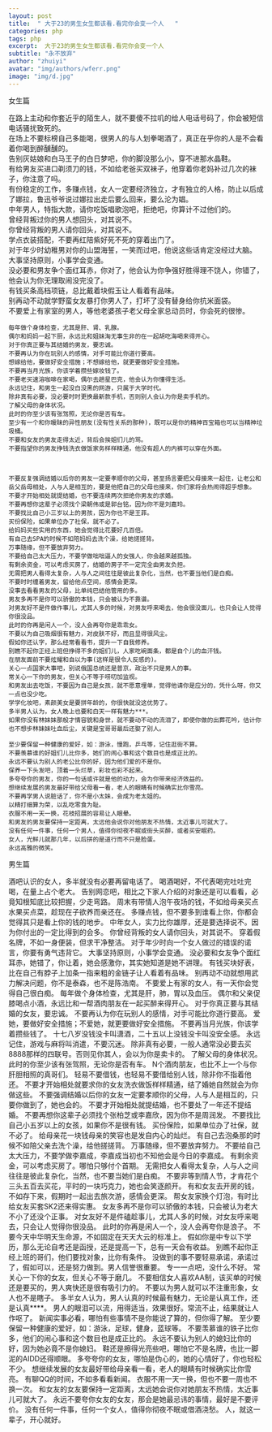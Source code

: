 ```yaml
---
layout: post
title:  " 大于23的男生女生都该看.看完你会变一个人   "
categories: php
tags: php 
excerpt:  大于23的男生女生都该看.看完你会变一个人  
subtitle: "永不放弃"
author: "zhuiyi"
avatar: "img/authors/wferr.png"
image: "img/d.jpg"
---
```

女生篇


在路上主动和你套近乎的陌生人，就不要傻不拉叽的给人电话号码了，你会被短信电话骚扰致死的。   
    在场上不要标榜自己多能喝，很男人的与人划拳喝酒了，真正在乎你的人是不会看着你喝到醉醺醺的。   
    告别灰姑娘和白马王子的白日梦吧，你的脚没那么小，穿不进那水晶鞋。   
    有给男友买进口剃须刀的钱，不如给老爸买双袜子，他穿着你老妈补过几次的袜子，你注意了吗。   
    有份稳定的工作，多赚点钱，女人一定要经济独立，才有独立的人格，防止以后成了娜拉，鲁迅爷爷说过娜拉出走后要么回来，要么沦为娼。   
    中年男人，特指大款，请你吃饭唱歌泡吧，拒绝吧，你算计不过他们的。   
    曾经背叛过你的男人想回头，对其说不。   
    你曾经背叛的男人请你回头，对其说不。   
    学点衣装搭配，不要再红陪紫好死不死的穿着出门了。   
    对于年少时幼稚男对你的山盟海誓，一笑而过吧，他说这些话肯定没经过大脑。   
    大事坚持原则，小事学会变通。   
    没必要和男友争个面红耳赤，你对了，他会认为你争强好胜得理不饶人，你错了，他会认为你无理取闹没完没了。   
    有钱买条高档项链，总比戴着块假玉让人看着有品味。   
    别再动不动就学野蛮女友暴打你男人了，打坏了没有替身给你抗米面袋。   
    不要爱上有家室的男人，等他老婆孩子老父母全家总动员时，你会死的很惨。   
   


    每年做个身体检查，尤其是肝、肾、乳腺。   
    偶尔和妈妈一起下厨，永远比和姐妹淘无事生非的在一起胡吃海喝来得开心。   
    对于你真正要与其结婚的男友，要忠诚。   
    不要再认为你在玩别人的感情，对手可能比你道行要高。   
    想嫁给他，要做好安全措施；不想嫁给他，就更要做好安全措施。   
    不要再当月光族，你该学着攒些嫁妆钱了。   
    不要老买速溶咖啡在家喝，偶尔去趟星巴克，他会认为你懂得生活。   
    永远记住，和男生一起没白没黑的网游，只属于大学时代。   
    除非真有必要，没必要时时更换最新款手机，否则别人会认为你是卖手机的。   
    了解父母的身体状况。   
    此时的你至少该有张驾照，无论你是否有车。   
    至少有一个和你暧昧的异性朋友(没有性关系的那种)，既可以是你的精神百宝箱也可以当精神垃圾桶。   
    不要和女友的男友走得太近，背后会挨姐们儿的骂。   
    不要指望你的男友挣钱洗衣做饭家务样样精通，他没有超人的内裤可以穿在外面。   
   


    不要反复强调结婚以后你的男友一定要孝顺你的父母，甚至扬言要把父母接来一起住，让老公和岳父岳母相处，人与人是相互的，要是他把自己的父母也接来，你们家将会热闹得超乎想象。   
    不要才开始相处就提结婚，也不要连续两次拒绝你男友的求婚。   
    不要再想你这辈子必须找个梁朝伟或是郭台铭，因为你不是刘嘉玲。   
    不要找比自己小三岁以上的男孩，因为你也不是王菲。   
    买份保险，如果单位办了社保，就不必了。   
    给妈妈买些实用的东西，她会觉得比花要好几百倍。   
    有自己去SPA的时候不如陪妈妈去洗个澡，给她搓搓背。   
    万事随缘，但不要放弃努力。   
    不要给自己太大压力，不要学做咄咄逼人的女强人，你会越来越孤独。   
    有剩余资金，可以考虑买房了，结婚的房子不一定完全由男友负担。   
    无需把男人看得太复杂，人与人之间往往是彼此复杂化，当然，也不要当他们是白痴。   
    不要时时缠着男友，留给他点空间，感情会更深。   
    没事去看看男友的父母，比单纯巴结他管用的多。   
    男友多再不是你可以骄傲的本钱，只会被认为不靠谱。   
    对男友好不是件做作事儿，尤其人多的时候，对男友呼来喝去，他会很没面儿，也只会让人觉得你很没品。   
    此时的你再是闲人一个，没人会再夸你是乖乖女。   
    不要以为自己吸烟很有魅力，对皮肤不好，而且显得很风尘。   
    假如你还认字，那么经常看看书，提升一下自我修养。   
    别瞧不起你正经上班但挣得不多的姐们儿，人家吃碗面条，都是自个儿的血汗钱。   
    在朋友面前不要炫耀和自以为事(这样是很令人反感的)。   
    关心一点国家大事吧，别说俄国总统还是普京，政治不只是男人的事。   
    常关心一下你的男友，但关心不等于唠叨加监视。   
    和男友出去吃饭，不要因为自己是女孩，就不愿意埋单，觉得他请你是应分的，凭什么呀，你又一点也没少吃。   
    学学化妆吧，素颜美女是要拼年龄的，你很快就没这优势了。   
    多半男人认为，女人晚上也要和白天一样有魅力***。   
    如果你没有林妹妹那般才情容貌和身世，就不要动不动的流泪了，即使你做的出葬花吟，估计你也不想步林妹妹吐血后尘，关键是宝哥哥最后还娶了别人。   
   
    至少要保留一种健康的爱好，如：游泳，慢跑，乒乓等，记住逛街不算。   
    不要羡慕谁的好姐们儿比你多，她们的闹心事和这个数目也是成正比的。   
    永远不要认为别人的老公比你的好，因为他们爱的不是你。   
    保养一下头发吧，顶着一头烂草，彩妆也彩不起来。   
    多夸夸你的男友，你的一句话或许就是他的动力，会为你带来经济效益的。   
    想继续发展的男友最好带给父母看一看，老人的眼睛有时候确实比你雪亮。   
    不要再学男人说脏话了，你不是小太妹，会成为老太姐的。   
    以精打细算为荣，以乱吃零食为耻。
    衣服不用一天一换，花枝招展的容易让人眼晕。   
    和男友的男友要保持一定距离，太远他会说你对他朋友不热情，太近事儿可就大了。       
    没有任何一件事，任何一个男人，值得你彻夜不眠或街头买醉，或者买安眠药。   
    女人，光鲜儿就那几年，以后拼的是道行而不只是脸蛋。
    永远高雅的微笑。

男生篇


酒吧认识的女人，多半就没有必要再留电话了。
喝酒喝好，不代表喝完吐吐完喝，在量上占个老大。
告别网恋吧，相比之下家人介绍的对象还是可以看看，必竟知根知底比较把握，少走弯路。
周末有带情人泡午夜场的钱，不如给母亲买点水果买点菜，趁现在子欲养而亲还在。
多赚点钱，但不要多到谁看上你，你都会觉得其只是看上你的钱的地步。
中年女人，实力比你雄厚，还是要选择说不。因为你付出的一定比得到的会多。 
你曾经背叛的女人请你回头，对其说不。
穿着假名牌，不如一身便装，但求干净整洁。
对于年少时向一个女人做过的错误的诺言，你要有勇气违背它。
大事坚持原则，小事学会变通。
没必要和女友争个面红耳赤，她错了，你让着，她会感激你，其实她知道是她不讲理。
有钱买块好表，比在自己有脖子上加条一指来粗的金链子让人看着有品味。
别再动不动就想用武力解决问题，你不是泰森，也不是陈浩南。
不要爱上有家的女人，有一天你会觉得自己很白痴。
每年做个身体检查，尤其是肝，肺，胃以及血压。
偶尔和父亲促膝喝点小酒，永远比和一帮酒肉朋友在一起买醉来得开心。
对于你真正要与其结婚的女友，要忠诚。
不要再认为你在玩别人的感情，对手可能比你道行要高。
爱她，要做好安全措施；不爱她，就更要做好安全措施。
不要再当月光族，你该学着攒些钱了。
十七八岁没钱没卡叫潇酒，二十五以上没钱没卡叫没安全感。
永远记住，游戏与麻将叫消遣，不要沉迷。
除非真有必要，一般人通常没必要去买8888那样的四联号。否则见你其人，会以为你是卖卡的。
了解父母的身体状况。
此时的你至少该有张驾照，无论你是否有车。
N个酒肉朋友，也比不上一个与你肝胆相照的真哥们。
轻易不要借钱，也轻易不要借给别人钱，除非你不指着他还。
不要才开始相处就要求你的女友洗衣做饭样样精通，结了婚她自然就会为你做这些。
不要强调结婚以后你的女友一定要孝顺你的父母，人与人是相互的，只要你做到了，她也会的。
不要才开始相处就提结婚，也不要处了一年还不提结婚。
不要再想你这辈子必须找个张柏芝或李嘉欣，因为你不是周润发。
不要找比自己小五岁以上的女孩，如果你不是很有钱。
买份保险，如果单位办了社保，就不必了。
给母亲花一块钱母亲的笑容也是发自内心的灿烂。
有自己去泡桑那的时候不如陪父亲去洗个澡，给他搓搓背。
万事随缘，但不要放弃努力。
不要给自己太大压力，不要学做李嘉成，李嘉成当初也不知他会是今日的李嘉成。
有剩余资金，可以考虑买房了。哪怕只够付个首期。
无需把女人看得太复杂，人与人之间往往是彼此复杂化，当然，也不要当她们是白痴。
不要非等到情人节，才肯花个三头五百去买花，平时的一块巧克力，她也会笑逐颜开。
有和女友去开房的钱，不如存下来，假期时一起出去旅次游，感情会更深。
帮女友家换个灯泡，有时比给女友买套SK2还来得实惠。
女友多再不是你可以骄傲的本钱，只会被认为老大不小了还没个正事。
对女友好不是件磕趁事儿，尤其人多的时候，对女友呼来喝去，只会让人觉得你很没品。
此时的你再是闲人一个，没人会再夸你是浪子。
不要今天中华明天生命源，不如固定在天天大云的标准上。
假如你是中专以下学历，那么无论自考还是函授，还是提高一下，总有一天会有收益。
别瞧不起你正经上班的哥们，他们要找对象，比你有条件。
没做到的事不要轻易承诺，承诺过了，假如可以，还是努力做到。男人信誉很重要。
专一一点吧，没什么不好。
常关心一下你的女友，但关心不等于磨几。
不要相信女人喜欢AA制，该买单的时候还是要买的，男人爽快还是很有吸引力的。
不要以为男人就可以不注重形象，女人也不是瞎子。
多半女人认为，男人认真的时候最有魅力，无论是认真工作，还是认真****。
男人的眼泪可以流，用得适当，效果很好。常流不止，结果就让人作呕了。
新闻实事必看，哪怕有些事情不是你能说了算的，但你得了解。
至少要保留一种健康的爱好，如：游泳，足球，健身，蓝球等。
不要羡慕谁的铁子比你多，他们的闹心事和这个数目也是成正比的。
永远不要认为别人的媳妇比你的好，因为她必竟不是你媳妇。
鞋还是擦得光亮些吧，哪怕它不是名牌，也比一脚泥的AIDD还得顺眼。
多夸夸你的女友，哪怕是伪心的，她的心情好了，你也轻松不少。
想继续发展的女友最好带给母亲看一看，老人的眼睛有时候确实比你雪亮。
有聊QQ的时间，不如多看看新闻。
衣服不用一天一换，但也不要一周也不换一次。
和女友的女友要保持一定距离，太远她会说你对她朋友不热情，太近事儿可就大了。
永远不要夸你女友的女友，那会是她最忌讳的事情，最好是不要评价。
没有任何一件事，任何一个女人，值得你彻夜不眠或借酒浇愁。
人，就这一辈子，开心就好。